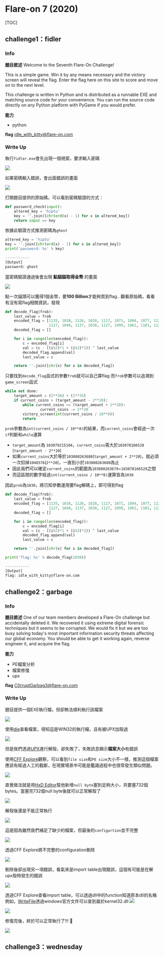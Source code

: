 Flare-on 7 (2020)
===
[TOC]
## challenge1：fidler
### Info
**題目敘述**
Welcome to the Seventh Flare-On Challenge!

This is a simple game. Win it by any means necessary and the victory screen will reveal the flag. Enter the flag here on this site to score and move on to the next level.

This challenge is written in Python and is distributed as a runnable EXE and matching source code for your convenience. You can run the source code directly on any Python platform with PyGame if you would prefer.

**能力**
- python

**flag**
idle_with_kitty@flare-on.com

### Write Up
執行`fidler.exe`會先出現一個視窗，要求輸入密碼

![](https://i.imgur.com/Z9iw8Xe.png)

如果密碼輸入錯誤，會出面錯誤的畫面

![](https://i.imgur.com/yaJX4dv.png)

打開題目提供的原始碼，可以看到密碼驗證的方式：

```python
def password_check(input):
    altered_key = 'hiptu'
    key = ''.join([chr(ord(x) - 1) for x in altered_key])
    return input == key
```
依據此驗證方式推測密碼為`ghost`
```python
altered_key = 'hiptu'
key = ''.join([chr(ord(x) - 1) for x in altered_key])
print('password: %s' % key)

-----------
[Output]
password: ghost
```

當密碼驗證通過後會出現 **點貓貓取得金幣** 的畫面

![](https://i.imgur.com/2ygsHUP.png)

點一次貓頭可以獲得1個金幣，要**100 Billion**才能夠買到flag..
觀看原始碼，看看有沒有寫flag相關資訊，發現
```python
def decode_flag(frob):
    last_value = frob
    encoded_flag = [1135, 1038, 1126, 1028, 1117, 1071, 1094, 1077, 1121, 1087, 1110, 1092, 1072, 1095, 1090, 1027,
                    1127, 1040, 1137, 1030, 1127, 1099, 1062, 1101, 1123, 1027, 1136, 1054]
    decoded_flag = []

    for i in range(len(encoded_flag)):
        c = encoded_flag[i]
        val = (c - ((i%2)*1 + (i%3)*2)) ^ last_value
        decoded_flag.append(val)
        last_value = c

    return ''.join([chr(x) for x in decoded_flag])
```
只要找到`decode_flag`函式的參數`frob`就可以自己算flag
而`frob`參數可以追溯到`game_screen`函式
```python
while not done:
    target_amount = (2**36) + (2**35)
    if current_coins > (target_amount - 2**20):
        while current_coins >= (target_amount + 2**20):
                current_coins -= 2**20
        victory_screen(int(current_coins / 10**8))
        return
```
`prob`參數為`int(current_coins / 10**8)`的結果，而`current_coins`會經過一次`if`判斷和`while`運算
- `target_amount`為 `103079215104`，`current_coins`需大於`103078166528` (`target_amount - 2**20`)
- 如果`current_coins`大於等於`103080263680`(`target_amount + 2**20`)，就必須一次扣掉`1048576`(`2**20`)，一直到小於`103080263680`為止
- 因此我們可以確定`current_coins`的範圍為`103080263679`~`103078166529`之間
- 而這區間的數字經過`int(current_coins / 10**8)`運算皆為`1030`

因此`prob`為`1030`，將已知參數運用要flag解碼上，即可得到flag
```python
def decode_flag(frob):
    last_value = frob
    encoded_flag = [1135, 1038, 1126, 1028, 1117, 1071, 1094, 1077, 1121, 1087, 1110, 1092, 1072, 1095, 1090, 1027,
                    1127, 1040, 1137, 1030, 1127, 1099, 1062, 1101, 1123, 1027, 1136, 1054]
    decoded_flag = []

    for i in range(len(encoded_flag)):
        c = encoded_flag[i]
        val = (c - ((i%2)*1 + (i%3)*2)) ^ last_value
        decoded_flag.append(val)
        last_value = c

    return ''.join([chr(x) for x in decoded_flag])

print('flag: %s' % decode_flag(1030))

-----------
[Output]
flag: idle_with_kitty@flare-on.com
```

## challenge2：garbage
### Info
**題目敘述**
One of our team members developed a Flare-On challenge but accidentally deleted it. We recovered it using extreme digital forensic techniques but it seems to be corrupted. We would fix it but we are too busy solving today's most important information security threats affecting our global economy. You should be able to get it working again, reverse engineer it, and acquire the flag.

**能力**
- PE檔案分析
- 檔案修復
- upx

**flag**
C0rruptGarbag3@flare-on.com

### Write Up
題目提供一個EXE執行檔，但卻無法順利執行該檔案

![](https://i.imgur.com/XYVwd75.png)

使用[die](https://horsicq.github.io/)查看檔案，得知這是WIN32的執行檔，且有被UPX加殼過

![](https://i.imgur.com/vobsJ12.png)

但是我們透過[UPX](https://upx.github.io/)進行解殼，卻失敗了，失敗訊息顯示**檔案大小**有錯誤

使用[CFF Explore](https://ntcore.com/?page_id=388)觀察，可以看到`file size`和`PE size`大小不一樣，推測這個檔案應該有經過人工的截斷，在現實場景中可能是鑑識過程中也很常發生類似問題。

![](https://i.imgur.com/1VvMh66.png)


直覺做法就是用[HxD Editor](https://mh-nexus.de/en/hxd/)幫他新增`null byte`塞到足夠大小，共要塞732個bytes。當塞完732個null byte後就可以正常解殼了

![](https://i.imgur.com/gOqIfll.png)

解殼後還是不能正常執行

![](https://i.imgur.com/kBu687I.png)

這是因為雖然我們補足了缺少的檔案，但最後的`configurtion`並不完整

![](https://i.imgur.com/Zct9243.png)

透過CFF Explore將不完整的configuration刪除

![](https://i.imgur.com/57t0v4U.png)

刪除後卻出現另一項錯誤，看氣來是import table出現錯誤，這個有可能是在解upx殼時發生的錯誤

![](https://i.imgur.com/1qcLhAo.png)

透過CFF Explore查看import table，可以透過dll中的function知道原本dll的名稱  
例如，[WriteFile](https://docs.microsoft.com/en-us/windows/win32/api/fileapi/nf-fileapi-writefile)透過windows官方文件可以查到屬於kernel32.dll
![](https://i.imgur.com/kGcPoHs.png)

![](https://i.imgur.com/mMC23js.png)

修復完後，終於可以正常執行了!!! :white_flower: 

![](https://i.imgur.com/2Oxl68A.png)

## challenge3：wednesday